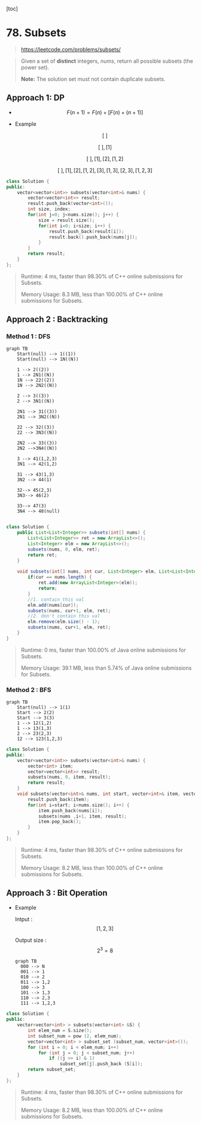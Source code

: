 [toc]

# 78. Subsets

> https://leetcode.com/problems/subsets/

> Given a set of **distinct** integers, *nums*, return all possible subsets (the power set).
>
> **Note:** The solution set must not contain duplicate subsets.

## Approach 1: DP

* $$F(n + 1) = F(n) + [F(n) + (n+1)] $$

* Example

  $$[\ ]$$

  $$[\ ],[1]$$

  $$[\ ],[1],[2],[1,2]$$

  $$[\ ],[1],[2],[1,2],[3],[1,3],[2,3],[1,2,3]$$

```c++
class Solution {
public:
    vector<vector<int>> subsets(vector<int>& nums) {
        vector<vector<int>> result;
        result.push_back(vector<int>());
        int size, index;
        for(int j=0; j<nums.size(); j++) {
            size = result.size();
            for(int i=0; i<size; i++) {
                result.push_back(result[i]);
                result.back().push_back(nums[j]);
            }
        }
        return result;
    }
};
```

> Runtime: 4 ms, faster than 98.30% of C++ online submissions for Subsets.
>
> Memory Usage: 8.3 MB, less than 100.00% of C++ online submissions for Subsets.

## Approach 2 : Backtracking	

### Method 1 : DFS

```mermaid
graph TB
	Start(null) --> 1((1))
	Start(null) --> 1N((N))
	
	1 --> 2((2))
	1 --> 2N1((N))
	1N --> 22((2))
	1N --> 2N2((N))
	
	2 --> 3((3))
	2 --> 3N1((N))

	2N1 --> 31((3))
	2N1 --> 3N2((N))
	
	22 --> 32((3))
	22 --> 3N3((N))
	
	2N2 --> 33((3))
	2N2 -->3N4((N))
	
	3 --> 41(1,2,3)
	3N1 --> 42(1,2)	
	
	31 --> 43(1,3)
	3N2 --> 44(1)
	
	32--> 45(2,3)
	3N3--> 46(2)

	33--> 47(3)
	3N4 --> 48(null)
	
```



```java
class Solution {
    public List<List<Integer>> subsets(int[] nums) {
        List<List<Integer>> ret = new ArrayList<>();
        List<Integer> elm = new ArrayList<>();
        subsets(nums, 0, elm, ret);
        return ret;
    }
    
    void subsets(int[] nums, int cur, List<Integer> elm, List<List<Integer>> ret) {
        if(cur == nums.length) {
            ret.add(new ArrayList<Integer>(elm));
            return;
        }
        //1. contain this val
        elm.add(nums[cur]);
        subsets(nums, cur+1, elm, ret);
        //2. don't contain this val
        elm.remove(elm.size() - 1);
        subsets(nums, cur+1, elm, ret);
    }
}
```

> Runtime: 0 ms, faster than 100.00% of Java online submissions for Subsets.
>
> Memory Usage: 39.1 MB, less than 5.74% of Java online submissions for Subsets.

### Method 2 : BFS

```mermaid
graph TB
	Start(null) --> 1(1)
	Start --> 2(2)
	Start --> 3(3)
	1 --> 12(1,2)
	1 --> 13(1,3)
	2 --> 23(2,3)
	12 --> 123(1,2,3)
```



```c++
class Solution {
public:
    vector<vector<int>> subsets(vector<int>& nums) {
        vector<int> item;
        vector<vector<int>> result;
        subsets(nums, 0, item, result);
        return result;
    }
    void subsets(vector<int>& nums, int start, vector<int>& item, vector<vector<int>>& result) {
        result.push_back(item);
        for(int i=start; i<nums.size(); i++) {
            item.push_back(nums[i]);
            subsets(nums ,i+1, item, result);
            item.pop_back();
        }
    }
};
```

> Runtime: 4 ms, faster than 98.30% of C++ online submissions for Subsets.
>
> Memory Usage: 8.2 MB, less than 100.00% of C++ online submissions for Subsets.

## Approach 3 : Bit Operation

* Example 

  Intput : $$[1, 2, 3]$$

  Output size : $$2^3 = 8$$

  ```mermaid
  graph TB
  	000 --> N
  	001 --> 1
  	010 --> 2
  	011 --> 1,2
  	100 --> 3
  	101 --> 1,3
  	110 --> 2,3
  	111 --> 1,2,3
  ```

  

```c++
class Solution {
public:
    vector<vector<int> > subsets(vector<int> &S) {
        int elem_num = S.size();
        int subset_num = pow (2, elem_num);
        vector<vector<int> > subset_set (subset_num, vector<int>());
        for (int i = 0; i < elem_num; i++)
            for (int j = 0; j < subset_num; j++)
                if ((j >> i) & 1)
                    subset_set[j].push_back (S[i]);
        return subset_set;
    }
};
```

> Runtime: 4 ms, faster than 98.30% of C++ online submissions for Subsets.
>
> Memory Usage: 8.2 MB, less than 100.00% of C++ online submissions for Subsets.